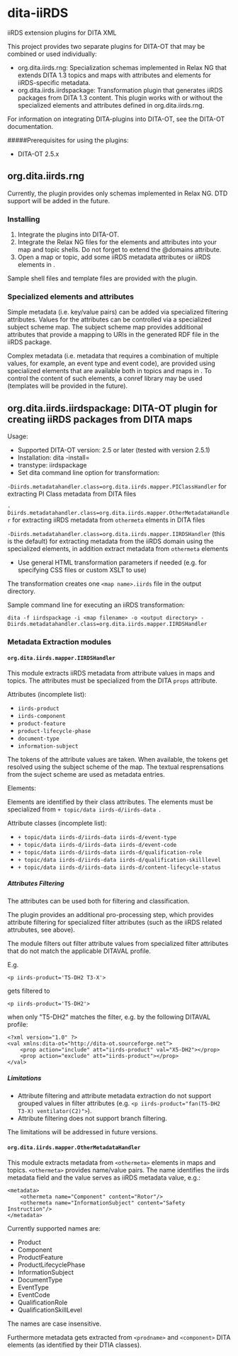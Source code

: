 # dita-iiRDS
iiRDS extension plugins for DITA XML

This project provides two separate plugins for DITA-OT that may be combined or used individually:

* org.dita.iirds.rng: Specialization schemas implemented in Relax NG that extends DITA 1.3 topics and maps with attributes and elements for iiRDS-specific metadata.
*  org.dita.iirds.iirdspackage: Transformation plugin that generates iiRDS packages from DITA 1.3 content. This plugin works with or without the specialized elements and attributes defined in org.dita.iirds.rng. 

For information on integrating DITA-plugins into DITA-OT, see the DITA-OT documentation. 

#####Prerequisites for using the plugins:
* DITA-OT 2.5.x

## org.dita.iirds.rng

Currently, the plugin provides only schemas implemented in Relax NG. DTD support will be added in the future.

### Installing

1. Integrate the plugins into DITA-OT.
1. Integrate the Relax NG files for the elements and attributes into your map and topic shells. Do not forget to extend the @domains attribute.
1. Open a map or topic, add some iiRDS metadata attributes or iiRDS elements in <metadata>.

Sample shell files and template files are provided with the plugin. 

### Specialized elements and attributes

Simple metadata (i.e. key/value pairs) can be added via specialized filtering attributes. Values for the attributes can be controlled via a specialized subject scheme map. 
The subject scheme map provides additional attributes that provide a mapping to URIs in the generated RDF file in the iiRDS package.

Complex metadata (i.e. metadata that requires a combination of multiple values, for example, an event type and event code), are provided using specialized elements that are available both in topics and maps in <metadata>.
To control the content of such elements, a conref library may be used (templates will be provided in the future). 

## org.dita.iirds.iirdspackage: DITA-OT plugin for creating iiRDS packages from DITA maps

Usage:

* Supported DITA-OT version: 2.5 or later (tested with version 2.5.1)
* Installation: dita -install=<zip-filename of plugin>
* transtype: iirdspackage
* Set dita command line option for transformation: 

 `-Diirds.metadatahandler.class=org.dita.iirds.mapper.PIClassHandler` for extracting PI Class metadata from DITA files

`-Diirds.metadatahandler.class=org.dita.iirds.mapper.OtherMetadataHandler` for extracting iiRDS metadata from `othermeta` elments in DITA files
 
 `-Diirds.metadatahandler.class=org.dita.iirds.mapper.IIRDSHandler` (this is the default) for extracting metadata from the iiRDS domain using the specialized elements, in addition extract metadata from `othermeta` elements
 
* Use general HTML transformation parameters if needed (e.g. for specifying CSS files or custom XSLT to use)

The transformation creates one `<map name>.iirds` file in the output directory.


Sample command line for executing an iiRDS transformation:

    dita -f iirdspackage -i <map filename> -o <output directory> -Diirds.metadatahandler.class=org.dita.iirds.mapper.IIRDSHandler


### Metadata Extraction modules

#### `org.dita.iirds.mapper.IIRDSHandler`

This module extracts iiRDS metadata from attribute values in maps and topics. The attributes must be specialized from the DITA `props` attribute.

Attributes (incomplete list):

-  `iirds-product`
-  `iirds-component`
-  `product-feature`
-  `product-lifecycle-phase`
-  `document-type`
-  `information-subject`

The tokens of the attribute values are taken. When available, the tokens get resolved using the subject scheme of the map. The textual resprensations from the suject scheme are used as metadata entries.

Elements:

Elements are identified by their class attributes. The elements must be specialized from `+ topic/data iirds-d/iirds-data `. 

Attribute classes (incomplete list):

-  `+ topic/data iirds-d/iirds-data iirds-d/event-type `
-  `+ topic/data iirds-d/iirds-data iirds-d/event-code `
-  `+ topic/data iirds-d/iirds-data iirds-d/qualification-role `
-  `+ topic/data iirds-d/iirds-data iirds-d/qualification-skilllevel `
-  `+ topic/data iirds-d/iirds-data iirds-d/content-lifecycle-status`


##### Attributes Filtering

The attributes can be used both for filtering and classification.

The plugin  provides an additional pro-processing step, which provides attribute filtering for specialized filter attributes (such as the iiRDS related attrubutes, see above).

The module filters out filter attribute values from specialized filter attributes that do not match the applicable DITAVAL profile.

E.g. 

`<p iirds-product='T5-DH2 T3-X'>`

gets filtered to

`<p iirds-product='T5-DH2'>`

when only "T5-DH2" matches the filter, e.g. by the following DITAVAL profile:

	<?xml version="1.0" ?>
	<val xmlns:dita-ot="http://dita-ot.sourceforge.net">
 		<prop action="include" att="iirds-product" val="X5-DH2"></prop>
		<prop action="exclude" att="iirds-product"></prop>
	</val> 

##### Limitations
-  Attribute filtering and attribute metadata extraction do not support grouped values in filter attributes (e.g. `<p iirds-product="fan(T5-DH2 T3-X) ventilator(C2)">`).  
-  Attribute filtering does not support branch filtering.

The limitations will be addressed in future versions.


#### `org.dita.iirds.mapper.OtherMetadataHandler`

This module extracts metadata from `<othermeta>` elements in maps and topics.
`<othermeta>` provides name/value pairs. The name identifies the iirds metadata field and the value serves as iiRDS metadata value, e.g.:

	<metadata>
		<othermeta name="Component" content="Rotor"/>
		<othermeta name="InformationSubject" content="Safety Instruction"/>
	</metadata>
  
Currently supported names are:

-  Product
-  Component
-  ProductFeature
-  ProductLifecyclePhase
-  InformationSubject
-  DocumentType
-  EventType
-  EventCode
-  QualificationRole
-  QualificationSkillLevel

The names are case insensitive.

Furthermore metadata gets extracted from `<prodname>` and `<component>` DITA elements (as identified by their DTIA classes).
 

